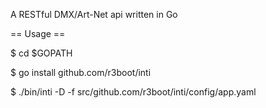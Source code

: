 A RESTful DMX/Art-Net api written in Go

== Usage ==

$ cd $GOPATH

$ go install github.com/r3boot/inti

$ ./bin/inti -D -f src/github.com/r3boot/inti/config/app.yaml
